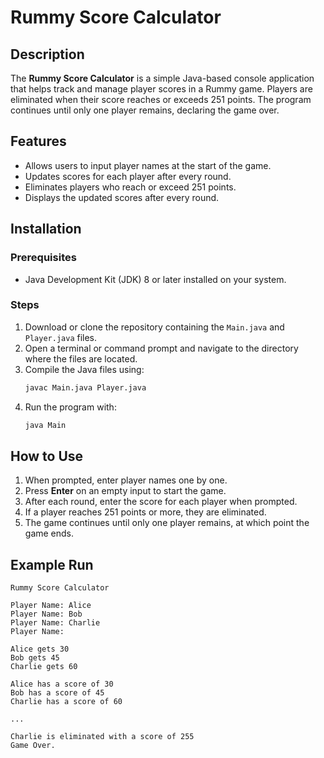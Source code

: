 # Rummy Score Calculator

## Description
The **Rummy Score Calculator** is a simple Java-based console application that helps track and manage player scores in a Rummy game. Players are eliminated when their score reaches or exceeds 251 points. The program continues until only one player remains, declaring the game over.

## Features
- Allows users to input player names at the start of the game.
- Updates scores for each player after every round.
- Eliminates players who reach or exceed 251 points.
- Displays the updated scores after every round.

## Installation
### Prerequisites
- Java Development Kit (JDK) 8 or later installed on your system.

### Steps
1. Download or clone the repository containing the `Main.java` and `Player.java` files.
2. Open a terminal or command prompt and navigate to the directory where the files are located.
3. Compile the Java files using:
   ```sh
   javac Main.java Player.java
   ```
4. Run the program with:
   ```sh
   java Main
   ```

## How to Use
1. When prompted, enter player names one by one.
2. Press **Enter** on an empty input to start the game.
3. After each round, enter the score for each player when prompted.
4. If a player reaches 251 points or more, they are eliminated.
5. The game continues until only one player remains, at which point the game ends.

## Example Run
```
Rummy Score Calculator

Player Name: Alice
Player Name: Bob
Player Name: Charlie
Player Name:

Alice gets 30
Bob gets 45
Charlie gets 60

Alice has a score of 30
Bob has a score of 45
Charlie has a score of 60

...

Charlie is eliminated with a score of 255
Game Over.
```
